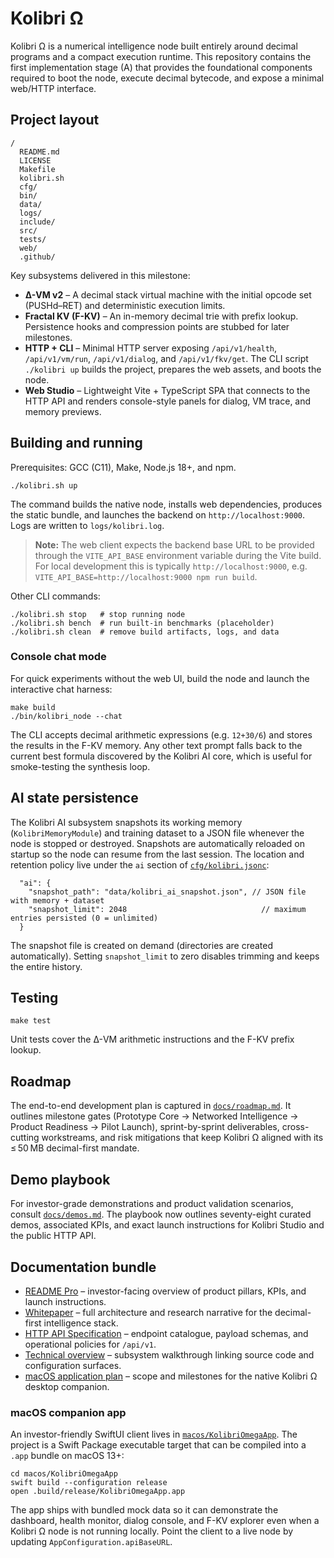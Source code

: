 <!-- Copyright (c) 2024 Кочуров Владислав Евгеньевич -->

# Kolibri Ω

Kolibri Ω is a numerical intelligence node built entirely around decimal programs and a compact execution runtime. This repository contains the first implementation stage (A) that provides the foundational components required to boot the node, execute decimal bytecode, and expose a minimal web/HTTP interface.

## Project layout

```
/
  README.md
  LICENSE
  Makefile
  kolibri.sh
  cfg/
  bin/
  data/
  logs/
  include/
  src/
  tests/
  web/
  .github/
```

Key subsystems delivered in this milestone:

* **Δ-VM v2** – A decimal stack virtual machine with the initial opcode set (PUSHd–RET) and deterministic execution limits.
* **Fractal KV (F-KV)** – An in-memory decimal trie with prefix lookup. Persistence hooks and compression points are stubbed for later milestones.
* **HTTP + CLI** – Minimal HTTP server exposing `/api/v1/health`, `/api/v1/vm/run`, `/api/v1/dialog`, and `/api/v1/fkv/get`. The CLI script `./kolibri up` builds the project, prepares the web assets, and boots the node.
* **Web Studio** – Lightweight Vite + TypeScript SPA that connects to the HTTP API and renders console-style panels for dialog, VM trace, and memory previews.

## Building and running

Prerequisites: GCC (C11), Make, Node.js 18+, and npm.

```
./kolibri.sh up
```

The command builds the native node, installs web dependencies, produces the static bundle, and launches the backend on `http://localhost:9000`. Logs are written to `logs/kolibri.log`.

> **Note:** The web client expects the backend base URL to be provided through the `VITE_API_BASE` environment variable during the Vite build. For local development this is typically `http://localhost:9000`, e.g. `VITE_API_BASE=http://localhost:9000 npm run build`.

Other CLI commands:

```
./kolibri.sh stop   # stop running node
./kolibri.sh bench  # run built-in benchmarks (placeholder)
./kolibri.sh clean  # remove build artifacts, logs, and data
```

### Console chat mode

For quick experiments without the web UI, build the node and launch the interactive chat harness:

```
make build
./bin/kolibri_node --chat
```

The CLI accepts decimal arithmetic expressions (e.g. `12+30/6`) and stores the results in the F-KV memory. Any other text prompt
falls back to the current best formula discovered by the Kolibri AI core, which is useful for smoke-testing the synthesis loop.


## AI state persistence

The Kolibri AI subsystem snapshots its working memory (`KolibriMemoryModule`) and training dataset to a JSON file whenever the
node is stopped or destroyed. Snapshots are automatically reloaded on startup so the node can resume from the last session. The
location and retention policy live under the `ai` section of [`cfg/kolibri.jsonc`](cfg/kolibri.jsonc):

```jsonc
  "ai": {
    "snapshot_path": "data/kolibri_ai_snapshot.json", // JSON file with memory + dataset
    "snapshot_limit": 2048                              // maximum entries persisted (0 = unlimited)
  }
```

The snapshot file is created on demand (directories are created automatically). Setting `snapshot_limit` to zero disables
trimming and keeps the entire history.

## Testing

```
make test
```

Unit tests cover the Δ-VM arithmetic instructions and the F-KV prefix lookup.

## Roadmap

The end-to-end development plan is captured in [`docs/roadmap.md`](docs/roadmap.md). It outlines milestone gates (Prototype Core → Networked Intelligence → Product Readiness → Pilot Launch), sprint-by-sprint deliverables, cross-cutting workstreams, and risk mitigations that keep Kolibri Ω aligned with its ≤ 50 MB decimal-first mandate.

## Demo playbook

For investor-grade demonstrations and product validation scenarios, consult [`docs/demos.md`](docs/demos.md). The playbook now outlines seventy-eight curated demos, associated KPIs, and exact launch instructions for Kolibri Studio and the public HTTP API.

## Documentation bundle

* [README Pro](docs/readme_pro.md) – investor-facing overview of product pillars, KPIs, and launch instructions.
* [Whitepaper](docs/whitepaper.md) – full architecture and research narrative for the decimal-first intelligence stack.
* [HTTP API Specification](docs/api_spec.md) – endpoint catalogue, payload schemas, and operational policies for `/api/v1`.
* [Technical overview](docs/architecture.md) – subsystem walkthrough linking source code and configuration surfaces.
* [macOS application plan](docs/macos_app_plan.md) – scope and milestones for the native Kolibri Ω desktop companion.

### macOS companion app

An investor-friendly SwiftUI client lives in [`macos/KolibriOmegaApp`](macos/KolibriOmegaApp). The project is a Swift Package executable target that can be compiled into a `.app` bundle on macOS 13+:

```
cd macos/KolibriOmegaApp
swift build --configuration release
open .build/release/KolibriOmegaApp.app
```

The app ships with bundled mock data so it can demonstrate the dashboard, health monitor, dialog console, and F-KV explorer even when a Kolibri Ω node is not running locally. Point the client to a live node by updating `AppConfiguration.apiBaseURL`.
